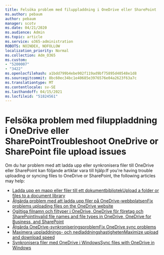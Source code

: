 ```yaml
---
title: Felsöka problem med filuppladdning i OneDrive eller SharePoint
ms.author: pebaum
author: pebaum
manager: scotv
ms.date: 04/21/2020
ms.audience: Admin
ms.topic: article
ms.service: o365-administration
ROBOTS: NOINDEX, NOFOLLOW
localization_priority: Normal
ms.collection: Adm_O365
ms.custom:
- "5200007"
- "3422"
ms.openlocfilehash: a1bdd799b4ebe902f119ad9bf75895d40548e1d8
ms.sourcegitcommit: 8bc60ec34bc1e40685e3976576e04a2623f63a7c
ms.translationtype: MT
ms.contentlocale: sv-SE
ms.lasthandoff: 04/15/2021
ms.locfileid: "51824561"
---
```

# <a name="troubleshoot-onedrive-or-sharepoint-file-upload-issues"></a><span data-ttu-id="2d250-102">Felsöka problem med filuppladdning i OneDrive eller SharePoint</span><span class="sxs-lookup"><span data-stu-id="2d250-102">Troubleshoot OneDrive or SharePoint file upload issues</span></span>

<span data-ttu-id="2d250-103">Om du har problem med att ladda upp eller synkronisera filer till OneDrive eller SharePoint kan följande artiklar vara till hjälp:</span><span class="sxs-lookup"><span data-stu-id="2d250-103">If you're having trouble uploading or syncing files to OneDrive or SharePoint, the following articles may help:</span></span>

- [<span data-ttu-id="2d250-104">Ladda upp en mapp eller filer till ett dokumentbibliotek</span><span class="sxs-lookup"><span data-stu-id="2d250-104">Upload a folder or files to a document library</span></span>](https://support.office.com/article/upload-a-folder-or-files-to-a-document-library-eb18fcba-c953-4d45-8d90-8da66edeacdb)
- [<span data-ttu-id="2d250-105">Åtgärda problem med att ladda upp filer på OneDrive-webbplatsen</span><span class="sxs-lookup"><span data-stu-id="2d250-105">Fix problems uploading files on the OneDrive website</span></span>](https://support.office.com/article/Fix-problems-uploading-files-on-the-OneDrive-website-9afcc4a0-e344-4bc9-9c9d-59d3e802247e)
- [<span data-ttu-id="2d250-106">Ogiltiga filnamn och filtyper i OneDrive, OneDrive för företag och SharePoint</span><span class="sxs-lookup"><span data-stu-id="2d250-106">Invalid file names and file types in OneDrive, OneDrive for Business, and SharePoint</span></span>](https://support.office.com/article/invalid-file-names-and-file-types-in-onedrive-onedrive-for-business-and-sharepoint-64883a5d-228e-48f5-b3d2-eb39e07630fa)
- [<span data-ttu-id="2d250-107">Åtgärda OneDrive-synkroniseringsproblem</span><span class="sxs-lookup"><span data-stu-id="2d250-107">Fix OneDrive sync problems</span></span>](https://support.office.com/article/Fix-OneDrive-sync-problems-83ab0d8a-8400-45b0-8dcf-dc8aa8a6bcf8)
- [<span data-ttu-id="2d250-108">Maximera uppladdnings- och nedladdningshastigheten</span><span class="sxs-lookup"><span data-stu-id="2d250-108">Maximize upload and download speed</span></span>](https://support.office.com/article/Maximize-upload-and-download-speed-8eeadfb8-501f-406d-997b-98ab6ff67f43)
- [<span data-ttu-id="2d250-109">Synkronisera filer med OneDrive i Windows</span><span class="sxs-lookup"><span data-stu-id="2d250-109">Sync files with OneDrive in Windows</span></span>](https://support.office.com/article/sync-files-with-the-onedrive-sync-client-in-windows-615391c4-2bd3-4aae-a42a-858262e42a49)
 